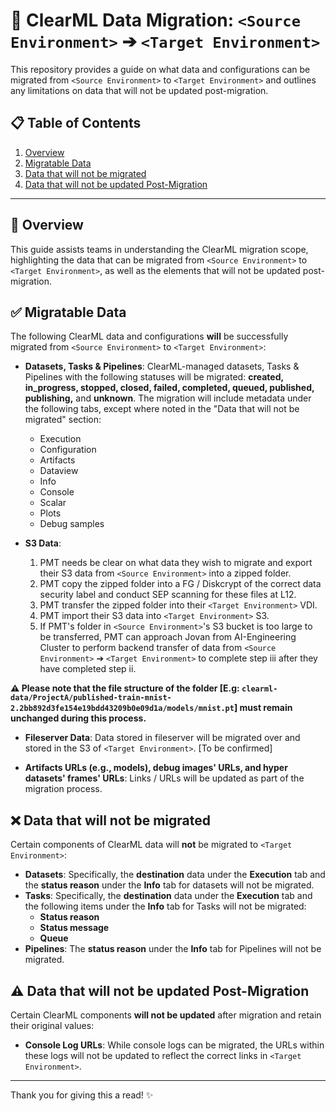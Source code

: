 # 🚀 ClearML Data Migration: `<Source Environment>` ➔ `<Target Environment>`

This repository provides a guide on what data and configurations can be migrated from `<Source Environment>` to `<Target Environment>` and outlines any limitations on data that will not be updated post-migration.

## 📋 Table of Contents
1. [Overview](#overview)
2. [Migratable Data](#migratable-data)
3. [Data that will not be migrated](#data-that-will-not-be-migrated)
4. [Data that will not be updated Post-Migration](#data-that-will-not-be-updated-post-migration)

---

## 📌 Overview
This guide assists teams in understanding the ClearML migration scope, highlighting the data that can be migrated from `<Source Environment>` to `<Target Environment>`, as well as the elements that will not be updated post-migration.

## ✅ Migratable Data
The following ClearML data and configurations **will** be successfully migrated from `<Source Environment>` to `<Target Environment>`:

- **Datasets, Tasks & Pipelines**: ClearML-managed datasets, Tasks & Pipelines with the following statuses will be migrated: **created, in_progress, stopped, closed, failed, completed, queued, published, publishing,** and **unknown**. The migration will include metadata under the following tabs, except where noted in the "Data that will not be migrated" section:
  - Execution
  - Configuration
  - Artifacts
  - Dataview
  - Info
  - Console
  - Scalar
  - Plots
  - Debug samples
  
- **S3 Data**:  
  1. PMT needs be clear on what data they wish to migrate and export their S3 data from `<Source Environment>` into a zipped folder.
  2. PMT copy the zipped folder into a FG / Diskcrypt of the correct data security label and conduct SEP scanning for these files at L12.
  3. PMT transfer the zipped folder into their `<Target Environment>` VDI.
  4. PMT import their S3 data into `<Target Environment>` S3.
  5. If PMT's folder in `<Source Environment>`'s S3 bucket is too large to be transferred, PMT can approach Jovan from AI-Engineering Cluster to perform backend transfer of data from `<Source Environment>` ➔ `<Target Environment>` to complete step iii after they have completed step ii.  

**⚠️ Please note that the file structure of the folder [E.g: ```clearml-data/ProjectA/published-train-mnist-2.2bb892d3fe154e19bdd43209b0e09d1a/models/mnist.pt```] must remain unchanged during this process.**
  
- **Fileserver Data**: Data stored in fileserver will be migrated over and stored in the S3 of `<Target Environment>`. [To be confirmed]
  
- **Artifacts URLs (e.g., models), debug images' URLs, and hyper datasets' frames' URLs**: Links / URLs will be updated as part of the migration process.

## ❌ Data that will not be migrated
Certain components of ClearML data will **not** be migrated to `<Target Environment>`:

- **Datasets**: Specifically, the **destination** data under the **Execution** tab and the **status reason** under the **Info** tab for datasets will not be migrated.
- **Tasks**: Specifically, the **destination** data under the **Execution** tab and the following items under the **Info** tab for Tasks will not be migrated:
  - **Status reason**
  - **Status message**
  - **Queue**
- **Pipelines**: The **status reason** under the **Info** tab for Pipelines will not be migrated.

## ⚠️ Data that will not be updated Post-Migration
Certain ClearML components **will not be updated** after migration and retain their original values:

- **Console Log URLs**: While console logs can be migrated, the URLs within these logs will not be updated to reflect the correct links in `<Target Environment>`.

---

Thank you for giving this a read! ✨
